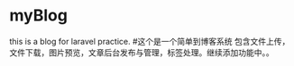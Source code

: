# myBlog
this is a blog for laravel practice.
#这个是一个简单到博客系统
包含文件上传，文件下载，图片预览，文章后台发布与管理，标签处理。继续添加功能中。。